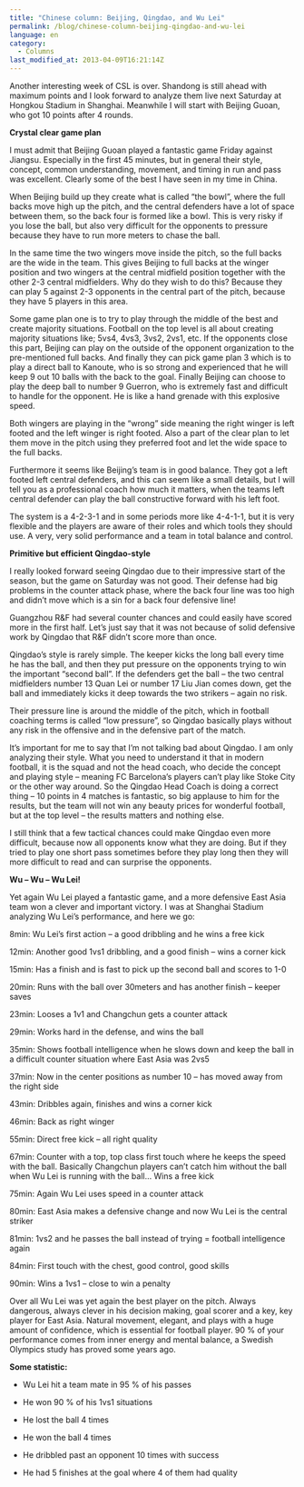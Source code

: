 ```yaml
---
title: "Chinese column: Beijing, Qingdao, and Wu Lei"
permalink: /blog/chinese-column-beijing-qingdao-and-wu-lei
language: en
category:
  - Columns
last_modified_at: 2013-04-09T16:21:14Z
---
```


Another interesting week of CSL is over. Shandong is still ahead with maximum points and I look forward to analyze them live next Saturday at Hongkou Stadium in Shanghai. Meanwhile I will start with Beijing Guoan, who got 10 points after 4 rounds.

**Crystal clear game plan**

I must admit that Beijing Guoan played a fantastic game Friday against Jiangsu. Especially in the first 45 minutes, but in general their style, concept, common understanding, movement, and timing in run and pass was excellent. Clearly some of the best I have seen in my time in China.



When Beijing build up they create what is called “the bowl”, where the full backs move high up the pitch, and the central defenders have a lot of space between them, so the back four is formed like a bowl. This is very risky if you lose the ball, but also very difficult for the opponents to pressure because they have to run more meters to chase the ball. 

In the same time the two wingers move inside the pitch, so the full backs are the wide in the team. This gives Beijing to full backs at the winger position and two wingers at the central midfield position together with the other 2-3 central midfielders. Why do they wish to do this? Because they can play 5 against 2-3 opponents in the central part of the pitch, because they have 5 players in this area.



Some game plan one is to try to play through the middle of the best and create majority situations. Football on the top level is all about creating majority situations like; 5vs4, 4vs3, 3vs2, 2vs1, etc. If the opponents close this part, Beijing can play on the outside of the opponent organization to the pre-mentioned full backs. And finally they can pick game plan 3 which is to play a direct ball to Kanoute, who is so strong and experienced that he will keep 9 out 10 balls with the back to the goal. Finally Beijing can choose to play the deep ball to number 9 Guerron, who is extremely fast and difficult to handle for the opponent. He is like a hand grenade with this explosive speed.

Both wingers are playing in the “wrong” side meaning the right winger is left footed and the left winger is right footed. Also a part of the clear plan to let them move in the pitch using they preferred foot and let the wide space to the full backs.



Furthermore it seems like Beijing’s team is in good balance. They got a left footed left central defenders, and this can seem like a small details, but I will tell you as a professional coach how much it matters, when the teams left central defender can play the ball constructive forward with his left foot.

The system is a 4-2-3-1 and in some periods more like 4-4-1-1, but it is very flexible and the players are aware of their roles and which tools they should use. A very, very solid performance and a team in total balance and control.



**Primitive but efficient Qingdao-style**

I really looked forward seeing Qingdao due to their impressive start of the season, but the game on Saturday was not good. Their defense had big problems in the counter attack phase, where the back four line was too high and didn’t move which is a sin for a back four defensive line!

Guangzhou R&F had several counter chances and could easily have scored more in the first half. Let’s just say that it was not because of solid defensive work by Qingdao that R&F didn’t score more than once.



Qingdao’s style is rarely simple. The keeper kicks the long ball every time he has the ball, and then they put pressure on the opponents trying to win the important “second ball”. If the defenders get the ball – the two central midfielders number 13 Quan Lei or number 17 Liu Jian comes down, get the ball and immediately kicks it deep towards the two strikers – again no risk.

Their pressure line is around the middle of the pitch, which in football coaching terms is called “low pressure”, so Qingdao basically plays without any risk in the offensive and in the defensive part of the match.



It’s important for me to say that I’m not talking bad about Qingdao. I am only analyzing their style. What you need to understand it that in modern football, it is the squad and not the head coach, who decide the concept and playing style – meaning FC Barcelona’s players can’t play like Stoke City or the other way around. So the Qingdao Head Coach is doing a correct thing – 10 points in 4 matches is fantastic, so big applause to him for the results, but the team will not win any beauty prices for wonderful football, but at the top level – the results matters and nothing else.

I still think that a few tactical chances could make Qingdao even more difficult, because now all opponents know what they are doing. But if they tried to play one short pass sometimes before they play long then they will more difficult to read and can surprise the opponents.



**Wu – Wu – Wu Lei!**

Yet again Wu Lei played a fantastic game, and a more defensive East Asia team won a clever and important victory. I was at Shanghai Stadium analyzing Wu Lei’s performance, and here we go:



8min: Wu Lei’s first action – a good dribbling and he wins a free kick

12min: Another good 1vs1 dribbling, and a good finish – wins a corner kick

15min: Has a finish and is fast to pick up the second ball and scores to 1-0

20min: Runs with the ball over 30meters and has another finish – keeper saves

23min: Looses a 1v1 and Changchun gets a counter attack

29min: Works hard in the defense, and wins the ball

35min: Shows football intelligence when he slows down and keep the ball in a difficult counter situation where East Asia was 2vs5

37min: Now in the center positions as number 10 – has moved away from the right side

43min: Dribbles again, finishes and wins a corner kick

46min: Back as right winger

55min: Direct free kick – all right quality

67min: Counter with a top, top class first touch where he keeps the speed with the ball. Basically Changchun players can’t catch him without the ball when Wu Lei is running with the ball… Wins a free kick

75min: Again Wu Lei uses speed in a counter attack

80min: East Asia makes a defensive change and now Wu Lei is the central striker

81min: 1vs2 and he passes the ball instead of trying = football intelligence again

84min: First touch with the chest, good control, good skills

90min: Wins a 1vs1 – close to win a penalty



Over all Wu Lei was yet again the best player on the pitch. Always dangerous, always clever in his decision making, goal scorer and a key, key player for East Asia. Natural movement, elegant, and plays with a huge amount of confidence, which is essential for football player. 90 % of your performance comes from inner energy and mental balance, a Swedish Olympics study has proved some years ago.



**Some statistic:**

- Wu Lei hit a team mate in 95 % of his passes

- He won 90 % of his 1vs1 situations

- He lost the ball 4 times

- He won the ball 4 times

- He dribbled past an opponent 10 times with success

- He had 5 finishes at the goal where 4 of them had quality

